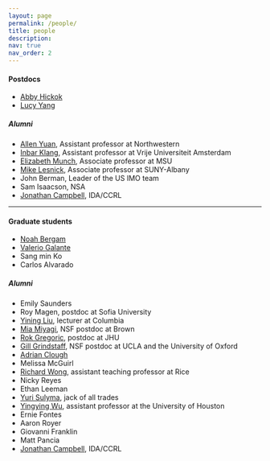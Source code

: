 ```yaml
---
layout: page
permalink: /people/
title: people
description: 
nav: true
nav_order: 2
---
```


<h4> Postdocs </h4>

<ul>

<li> <a href="https://www.math.columbia.edu/~ahickok/">Abby Hickok</a> </li>

<li> <a href="https://lzyang257.github.io/">Lucy Yang</a></li>

</ul>

<h5> Alumni </h5>

<ul>

<li> <a href="https://allenyuan.me/">Allen Yuan</a>, Assistant professor at Northwestern</li>

<li> <a href="https://research.vu.nl/en/persons/inbar-klang">Inbar Klang</a>, Assistant professor at Vrije Universiteit Amsterdam</li>

<li> <a href="https://elizabethmunch.com/">Elizabeth Munch</a>, Associate professor at MSU </li>

<li> <a href="https://www.albany.edu/~ml644186/">Mike Lesnick</a>, Associate professor at SUNY-Albany</li>

<li> John Berman, Leader of the US IMO team </li>

<li> Sam Isaacson, NSA </li>

<li> <a href="https://jonalfcam.github.io/">Jonathan Campbell</a>, IDA/CCRL </li>

</ul>

<hr />

<h4> Graduate students </h4>

<ul>

<li> <a href="https://njbergam.github.io/">Noah Bergam</a> </li>

<li> <a href="">Valerio Galante</a> </li>

<li> Sang min Ko</li>

<li> Carlos Alvarado </li>

</ul>

<h5> Alumni </h5>

<ul>

<li> Emily Saunders </li>

<li> Roy Magen, postdoc at Sofia University</li>

<li> <a href="https://imyiningliu.github.io/">Yining Liu</a>, lecturer at Columbia</li>

<li> <a href="https://miriammiyagi.github.io/">Mia Miyagi</a>, NSF postdoc at Brown</li>

<li> <a href="https://sites.google.com/view/rokgregoric/home">Rok Gregoric</a>, postdoc at JHU </li>

<li> <a href="https://www.maths.ox.ac.uk/people/gillian.grindstaff">Gill Grindstaff</a>, NSF postdoc at UCLA and the University of Oxford </li>

<li> <a href="https://adrianclough.github.io/">Adrian Clough</a> </li>

<li> Melissa McGuirl </li>

<li> <a href="https://rwongmath.github.io/">Richard Wong</a>, assistant teaching professor at Rice</li>

<li> Nicky Reyes </li>

<li> Ethan Leeman </li>

<li> <a href="https://ysulyma.github.io/">Yuri Sulyma</a>, jack of all trades </li>

<li> <a href="https://www.yingyingwu.io/">Yingying Wu</a>, assistant professor at the University of Houston </li>

<li> Ernie Fontes</li>

<li> Aaron Royer </li>

<li> Giovanni Franklin </li>

<li> Matt Pancia </li>

<li> <a href="https://jonalfcam.github.io/">Jonathan Campbell</a>, IDA/CCRL </li>

</ul>

